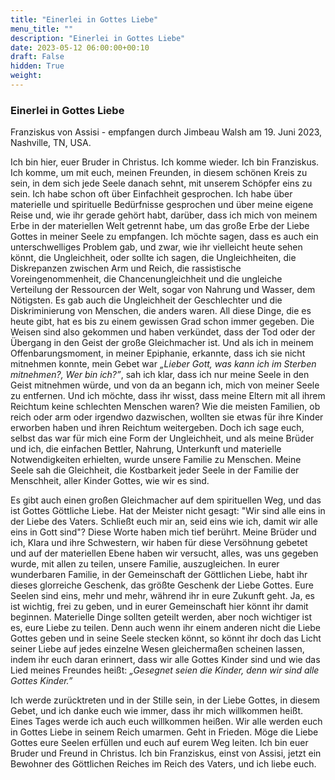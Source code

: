 ```yaml
---
title: "Einerlei in Gottes Liebe"
menu_title: ""
description: "Einerlei in Gottes Liebe"
date: 2023-05-12 06:00:00+00:10
draft: False
hidden: True
weight:
---
```

### Einerlei in Gottes Liebe

Franziskus von Assisi - empfangen durch Jimbeau Walsh am 19. Juni 2023, Nashville, TN, USA.

Ich bin hier, euer Bruder in Christus. Ich komme wieder. Ich bin Franziskus. Ich komme, um mit euch, meinen Freunden, in diesem schönen Kreis zu sein, in dem sich jede Seele danach sehnt, mit unserem Schöpfer eins zu sein. Ich habe schon oft über Einfachheit gesprochen. Ich habe über materielle und spirituelle Bedürfnisse gesprochen und über meine eigene Reise und, wie ihr gerade gehört habt, darüber, dass ich mich von meinem Erbe in der materiellen Welt getrennt habe, um das große Erbe der Liebe Gottes in meiner Seele zu empfangen. Ich möchte sagen, dass es auch ein unterschwelliges Problem gab, und zwar, wie ihr vielleicht heute sehen könnt, die Ungleichheit, oder sollte ich sagen, die Ungleichheiten, die Diskrepanzen zwischen Arm und Reich, die rassistische Voreingenommenheit, die Chancenungleichheit und die ungleiche Verteilung der Ressourcen der Welt, sogar von Nahrung und Wasser, dem Nötigsten. Es gab auch die Ungleichheit der Geschlechter und die Diskriminierung von Menschen, die anders waren. All diese Dinge, die es heute gibt, hat es bis zu einem gewissen Grad schon immer gegeben. Die Weisen sind also gekommen und haben verkündet, dass der Tod oder der Übergang in den Geist der große Gleichmacher ist.  Und als ich in meinem Offenbarungsmoment, in meiner Epiphanie, erkannte, dass ich sie nicht mitnehmen konnte, mein Gebet war *„Lieber Gott, was kann ich im Sterben mitnehmen?, Wer bin ich?”*, sah ich klar, dass ich nur meine Seele in den Geist mitnehmen würde, und von da an begann ich, mich von meiner Seele zu entfernen. Und ich möchte, dass ihr wisst, dass meine Eltern mit all ihrem Reichtum keine schlechten Menschen waren? Wie die meisten Familien, ob reich oder arm oder irgendwo dazwischen, wollten sie etwas für ihre Kinder erworben haben und ihren Reichtum weitergeben. Doch ich sage euch, selbst das war für mich eine Form der Ungleichheit, und als meine Brüder und ich, die einfachen Bettler, Nahrung, Unterkunft und materielle Notwendigkeiten erhielten, wurde unsere Familie zu Menschen. Meine Seele sah die Gleichheit, die Kostbarkeit jeder Seele in der Familie der Menschheit, aller Kinder Gottes, wie wir es sind.

Es gibt auch einen großen Gleichmacher auf dem spirituellen Weg, und das ist Gottes Göttliche Liebe. Hat der Meister nicht gesagt: "Wir sind alle eins in der Liebe des Vaters. Schließt euch mir an, seid eins wie ich, damit wir alle eins in Gott sind"? Diese Worte haben mich tief berührt. Meine Brüder und ich, Klara und ihre Schwestern, wir haben für diese Versöhnung gebetet und auf der materiellen Ebene haben wir versucht, alles, was uns gegeben wurde, mit allen zu teilen, unsere Familie, auszugleichen. In eurer wunderbaren Familie, in der Gemeinschaft der Göttlichen Liebe, habt ihr dieses glorreiche Geschenk, das größte Geschenk der Liebe Gottes. Eure Seelen sind eins, mehr und mehr, während ihr in eure Zukunft geht. Ja, es ist wichtig, frei zu geben, und in eurer Gemeinschaft hier könnt ihr damit beginnen. Materielle Dinge sollten geteilt werden, aber noch wichtiger ist es, eure Liebe zu teilen. Denn auch wenn ihr einem anderen nicht die Liebe Gottes geben und in seine Seele stecken könnt, so könnt ihr doch das Licht seiner Liebe auf jedes einzelne Wesen gleichermaßen scheinen lassen, indem ihr euch daran erinnert, dass wir alle Gottes Kinder sind und wie das Lied meines Freundes heißt: *„Gesegnet seien die Kinder, denn wir sind alle Gottes Kinder.”*

Ich werde zurücktreten und in der Stille sein, in der Liebe Gottes, in diesem Gebet, und ich danke euch wie immer, dass ihr mich willkommen heißt. Eines Tages werde ich auch euch willkommen heißen. Wir alle werden euch in Gottes Liebe in seinem Reich umarmen. Geht in Frieden. Möge die Liebe Gottes eure Seelen erfüllen und euch auf eurem Weg leiten. Ich bin euer Bruder und Freund in Christus. Ich bin Franziskus, einst von Assisi, jetzt ein Bewohner des Göttlichen Reiches im Reich des Vaters, und ich liebe euch.

